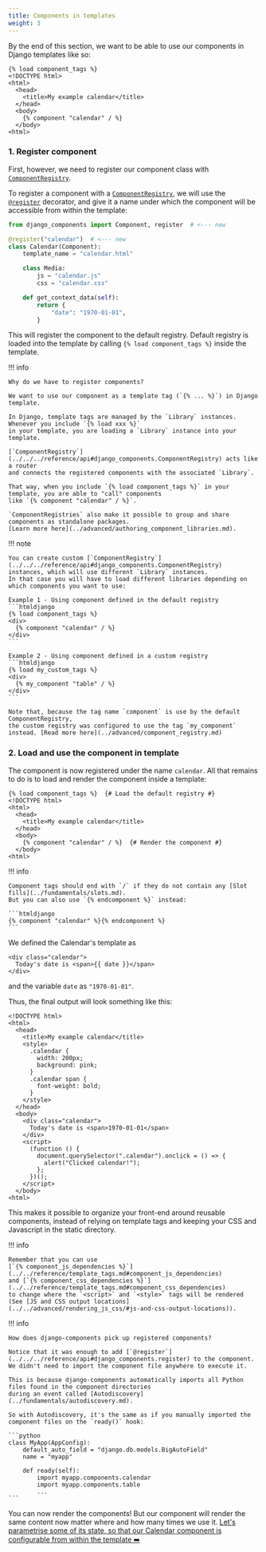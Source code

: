 ```yaml
---
title: Components in templates
weight: 3
---
```


By the end of this section, we want to be able to use our components in Django templates like so:

```htmldjango
{% load component_tags %}
<!DOCTYPE html>
<html>
  <head>
    <title>My example calendar</title>
  </head>
  <body>
    {% component "calendar" / %}
  </body>
<html>
```

### 1. Register component

First, however, we need to register our component class with [`ComponentRegistry`](../../../reference/api#django_components.ComponentRegistry).

To register a component with a [`ComponentRegistry`](../../../reference/api#django_components.ComponentRegistry),
we will use the [`@register`](../../../reference/api#django_components.register)
decorator, and give it a name under which the component will be accessible from within the template:

```python title="[project root]/components/calendar/calendar.py"
from django_components import Component, register  # <--- new

@register("calendar")  # <--- new
class Calendar(Component):
    template_name = "calendar.html"

    class Media:
        js = "calendar.js"
        css = "calendar.css"

    def get_context_data(self):
        return {
            "date": "1970-01-01",
        }
```

This will register the component to the default registry. Default registry is loaded into the template
by calling `{% load component_tags %}` inside the template.

!!! info

    Why do we have to register components?

    We want to use our component as a template tag (`{% ... %}`) in Django template.

    In Django, template tags are managed by the `Library` instances. Whenever you include `{% load xxx %}`
    in your template, you are loading a `Library` instance into your template.

    [`ComponentRegistry`](../../../reference/api#django_components.ComponentRegistry) acts like a router
    and connects the registered components with the associated `Library`.

    That way, when you include `{% load component_tags %}` in your template, you are able to "call" components
    like `{% component "calendar" / %}`.

    `ComponentRegistries` also make it possible to group and share components as standalone packages.
    [Learn more here](../advanced/authoring_component_libraries.md).

!!! note

    You can create custom [`ComponentRegistry`](../../../reference/api#django_components.ComponentRegistry)
    instances, which will use different `Library` instances.
    In that case you will have to load different libraries depending on which components you want to use:

    Example 1 - Using component defined in the default registry
    ```htmldjango
    {% load component_tags %}
    <div>
      {% component "calendar" / %}
    </div>
    ```

    Example 2 - Using component defined in a custom registry
    ```htmldjango
    {% load my_custom_tags %}
    <div>
      {% my_component "table" / %}
    </div>
    ```

    Note that, because the tag name `component` is use by the default ComponentRegistry,
    the custom registry was configured to use the tag `my_component` instead. [Read more here](../advanced/component_registry.md)

### 2. Load and use the component in template

The component is now registered under the name `calendar`. All that remains to do is to load
and render the component inside a template:

```htmldjango
{% load component_tags %}  {# Load the default registry #}
<!DOCTYPE html>
<html>
  <head>
    <title>My example calendar</title>
  </head>
  <body>
    {% component "calendar" / %}  {# Render the component #}
  </body>
<html>
```

!!! info

    Component tags should end with `/` if they do not contain any [Slot fills](../fundamentals/slots.md).
    But you can also use `{% endcomponent %}` instead:

    ```htmldjango
    {% component "calendar" %}{% endcomponent %}
    ```

We defined the Calendar's template as

```htmldjango
<div class="calendar">
  Today's date is <span>{{ date }}</span>
</div>
```

and the variable `date` as `"1970-01-01"`.

Thus, the final output will look something like this:

```htmldjango
<!DOCTYPE html>
<html>
  <head>
    <title>My example calendar</title>
    <style>
      .calendar {
        width: 200px;
        background: pink;
      }
      .calendar span {
        font-weight: bold;
      }
    </style>
  </head>
  <body>
    <div class="calendar">
      Today's date is <span>1970-01-01</span>
    </div>
    <script>
      (function () {
        document.querySelector(".calendar").onclick = () => {
          alert("Clicked calendar!");
        };
      })();
    </script>
  </body>
<html>
```

This makes it possible to organize your front-end around reusable components, instead of relying on template tags
and keeping your CSS and Javascript in the static directory.

!!! info

    Remember that you can use
    [`{% component_js_dependencies %}`](../../reference/template_tags.md#component_js_dependencies)
    and [`{% component_css_dependencies %}`](../../reference/template_tags.md#component_css_dependencies)
    to change where the `<script>` and `<style>` tags will be rendered (See [JS and CSS output locations](../../advanced/rendering_js_css/#js-and-css-output-locations)).

!!! info

    How does django-components pick up registered components?

    Notice that it was enough to add [`@register`](../../../reference/api#django_components.register) to the component.
    We didn't need to import the component file anywhere to execute it.

    This is because django-components automatically imports all Python files found in the component directories
    during an event called [Autodiscovery](../fundamentals/autodiscovery.md).

    So with Autodiscovery, it's the same as if you manually imported the component files on the `ready()` hook:

    ```python
    class MyApp(AppConfig):
        default_auto_field = "django.db.models.BigAutoField"
        name = "myapp"

        def ready(self):
            import myapp.components.calendar
            import myapp.components.table
            ...
    ```

You can now render the components! But our component will render the same content now matter where
and how many times we use it. [Let's parametrise some of its state, so that our Calendar component
is configurable from within the template ➡️](./parametrising_components.md)
